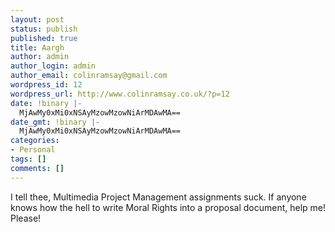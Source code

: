 ```yaml
---
layout: post
status: publish
published: true
title: Aargh
author: admin
author_login: admin
author_email: colinramsay@gmail.com
wordpress_id: 12
wordpress_url: http://www.colinramsay.co.uk/?p=12
date: !binary |-
  MjAwMy0xMi0xNSAyMzowMzowNiArMDAwMA==
date_gmt: !binary |-
  MjAwMy0xMi0xNSAyMzowMzowNiArMDAwMA==
categories:
- Personal
tags: []
comments: []
---
```

<p>I tell thee, Multimedia Project Management assignments suck. If anyone knows how the hell to write Moral Rights into a proposal document, help me! Please!</p>
